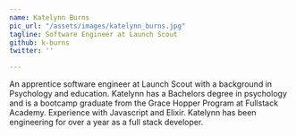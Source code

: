 ```yaml
---
name: Katelynn Burns
pic_url: "/assets/images/katelynn_burns.jpg"
tagline: Software Engineer at Launch Scout
github: k-burns
twitter: ''

---
```

An apprentice software engineer at Launch Scout with a background in Psychology and education. Katelynn has a Bachelors degree in psychology and is a bootcamp graduate from the Grace Hopper Program at Fullstack Academy. Experience with Javascript and Elixir. Katelynn has been engineering for over a year as a full stack developer.